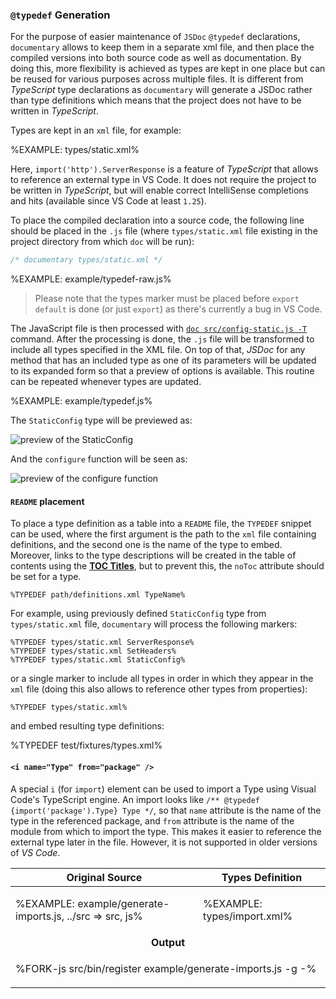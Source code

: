 
### `@typedef` Generation

For the purpose of easier maintenance of `JSDoc` `@typedef` declarations, `documentary` allows to keep them in a separate xml file, and then place the compiled versions into both source code as well as documentation. By doing this, more flexibility is achieved as types are kept in one place but can be reused for various purposes across multiple files. It is different from _TypeScript_ type declarations as `documentary` will generate a JSDoc rather than type definitions which means that the project does not have to be written in _TypeScript_.

Types are kept in an `xml` file, for example:

%EXAMPLE: types/static.xml%

Here, `import('http').ServerResponse` is a feature of _TypeScript_ that allows to reference an external type in VS Code. It does not require the project to be written in _TypeScript_, but will enable correct IntelliSense completions and hits (available since VS Code at least `1.25`).

To place the compiled declaration into a source code, the following line should be placed in the `.js` file (where `types/static.xml` file existing in the project directory from which `doc` will be run):

```js
/* documentary types/static.xml */
```

%EXAMPLE: example/typedef-raw.js%

<!-- /*
 * @param {StaticConfig} config Options to setup `koa-static`.
 * @param {string} config.root Root directory string.
 * @param {number} [config.maxage="0"] Browser cache max-age in milliseconds. Default `0`.
 * @param {boolean} [config.hidden="false"] Allow transfer of hidden files. Default `false`.
 * @param {string} [config.index="index.html"] Default file name. Default `index.html`.
 * @param {SetHeaders} [config.setHeaders] Function to set custom headers on response.
 */ -->

> Please note that the types marker must be placed before `export default` is done (or just `export`) as there's currently a bug in VS Code.

The JavaScript file is then processed with [`doc src/config-static.js -T`](t) command. After the processing is done, the `.js` file will be transformed to include all types specified in the XML file. On top of that, _JSDoc_ for any method that has an included type as one of its parameters will be updated to its expanded form so that a preview of options is available. This routine can be repeated whenever types are updated.

%EXAMPLE: example/typedef.js%

<!--
```js
/* src/config-static.js */
import Static from 'koa-static'

/**
 * Configure the middleware.
 * @param {StaticConfig} config Options to setup `koa-static`.
 * @param {string} config.root Root directory string.
 * @param {number} [config.maxage="0"] Browser cache max-age in milliseconds. Default `0`.
 * @param {boolean} [config.hidden="false"] Allow transfer of hidden files. Default `false`.
 * @param {string} [config.index="index.html"] Default file name. Default `index.html`.
 * @param {SetHeaders} [config.setHeaders] Function to set custom headers on response.
 */
function configure(config) {
  const middleware = Static(config)
  return middleware
}

/* documentary types/static.xml */
/**
 * @typedef {import('http').ServerResponse} ServerResponse
 * @typedef {(res: ServerResponse) => any} SetHeaders Function to set custom headers on response.
 * @typedef {Object} StaticConfig Options to setup `koa-static`.
 * @prop {string} root Root directory string.
 * @prop {number} [maxage="0"] Browser cache max-age in milliseconds. Default `0`.
 * @prop {boolean} [hidden="false"] Allow transfer of hidden files. Default `false`.
 * @prop {string} [index="index.html"] Default file name. Default `index.html`.
 * @prop {SetHeaders} [setHeaders] Function to set custom headers on response.
 */

export default configure
``` -->

The `StaticConfig` type will be previewed as:

![preview of the StaticConfig](doc/typedef-Type.gif)

And the `configure` function will be seen as:

![preview of the configure function](doc/typedef-config.gif)

#### `README` placement

To place a type definition as a table into a `README` file, the `TYPEDEF` snippet can be used, where the first argument is the path to the `xml` file containing definitions, and the second one is the name of the type to embed. Moreover, links to the type descriptions will be created in the table of contents using the [__TOC Titles__](#toc-titles), but to prevent this, the `noToc` attribute should be set for a type.

```
%TYPEDEF path/definitions.xml TypeName%
```

For example, using previously defined `StaticConfig` type from `types/static.xml` file, `documentary` will process the following markers:

```
%TYPEDEF types/static.xml ServerResponse%
%TYPEDEF types/static.xml SetHeaders%
%TYPEDEF types/static.xml StaticConfig%
```

or a single marker to include all types in order in which they appear in the `xml` file (doing this also allows to reference other types from properties):

```
%TYPEDEF types/static.xml%
```

and embed resulting type definitions:

%TYPEDEF test/fixtures/types.xml%

#### `<i name="Type" from="package" />`

A special `i` (for `import`) element can be used to import a Type using Visual Code's TypeScript engine. An import looks like `/** @typedef {import('package').Type} Type */`, so that `name` attribute is the name of the type in the referenced package, and `from` attribute is the name of the module from which to import the type. This makes it easier to reference the external type later in the file. However, it is not supported in older versions of _VS Code_.

<table>
<thead>
<tr>
<th>Original Source</th>
<th>Types Definition</th>
</tr>
</thead>
<tbody>
<tr/>
<tr><td>

%EXAMPLE: example/generate-imports.js, ../src => src, js%
</td>
<td>

%EXAMPLE: types/import.xml%
</td>
</tr>
<tr>
<td colspan="2" align="center">
<strong>Output</strong>
</td></tr>
<tr>
<td colspan="2">

%FORK-js src/bin/register example/generate-imports.js -g -%
</td>
</tr>
</tbody>
</table>

